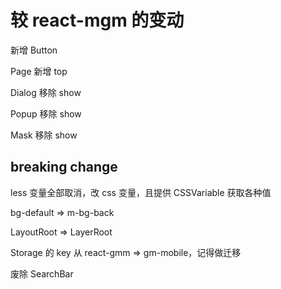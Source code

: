 # 较 react-mgm 的变动

新增 Button

Page 新增 top

Dialog 移除 show

Popup 移除 show

Mask 移除 show

## breaking change

less 变量全部取消，改 css 变量，且提供 CSSVariable 获取各种值

bg-default => m-bg-back

LayoutRoot => LayerRoot

Storage 的 key 从 react-gmm => gm-mobile，记得做迁移

废除 SearchBar
